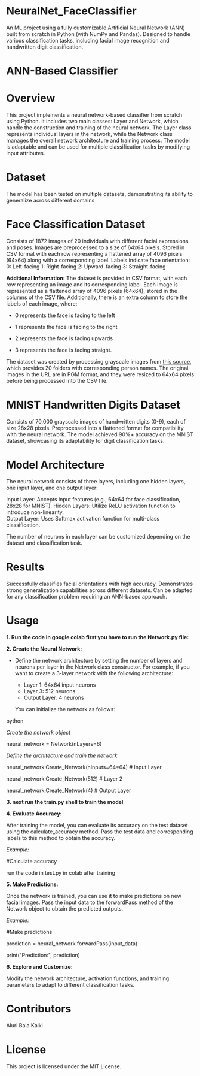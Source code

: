 # NeuralNet_FaceClassifier
 An ML project using a fully customizable Artificial Neural Network (ANN) built from scratch in Python (with NumPy and Pandas). Designed to handle various classification tasks, including facial image recognition and handwritten digit classification.


# ANN-Based Classifier
# Overview
 This project implements a neural network-based classifier from scratch using Python. It includes two main classes: Layer and Network, which handle the construction and training of the neural network. The Layer class represents individual layers in the network, while the Network class manages the overall network architecture and training process. The model is adaptable and can be used for multiple classification tasks by modifying input attributes.


# Dataset

 The model has been tested on multiple datasets, demonstrating its ability to generalize across different domains

# Face Classification Dataset

Consists of 1872 images of 20 individuals with different facial expressions and poses.
Images are preprocessed to a size of 64x64 pixels.
Stored in CSV format with each row representing a flattened array of 4096 pixels (64x64) along with a corresponding label.
Labels indicate face orientation:
0: Left-facing
1: Right-facing
2: Upward-facing
3: Straight-facing

**Additional Information:**
 The dataset is provided in CSV format, with each row representing an image and its corresponding label. Each image is represented as a flattened array of 4096 pixels (64x64), stored in the columns of the CSV file. Additionally, there is an extra column to store the labels of each image, where:

- 0 represents the face is facing to the left

- 1 represents the face is facing to the right
 
- 2 represents the face is facing upwards
 
- 3 represents the face is facing straight.


The dataset was created by processing grayscale images from [this source](https://www.cs.cmu.edu/afs/cs.cmu.edu/project/theo-8/faceimages/faces), which provides 20 folders with corresponding person names. The original images in the URL are in PGM format, and they were resized to 64x64 pixels before being processed into the CSV file.

# MNIST Handwritten Digits Dataset
Consists of 70,000 grayscale images of handwritten digits (0-9), each of size 28x28 pixels.
Preprocessed into a flattened format for compatibility with the neural network.
The model achieved 90%+ accuracy on the MNIST dataset, showcasing its adaptability for digit classification tasks.

# Model Architecture
The neural network consists of three layers, including one hidden layers, one input layer, and one output layer:

Input Layer: Accepts input features (e.g., 64x64 for face classification, 28x28 for MNIST).
Hidden Layers: Utilize ReLU activation function to introduce non-linearity.                    
Output Layer: Uses Softmax activation function for multi-class classification.

The number of neurons in each layer can be customized depending on the dataset and classification task.

# Results

Successfully classifies facial orientations with high accuracy.
Demonstrates strong generalization capabilities across different datasets.
Can be adapted for any classification problem requiring an ANN-based approach.

# Usage
**1. Run the code in google colab first you have to run the Network.py file:**

**2. Create the Neural Network:**
   
- Define the network architecture by setting the number of layers and neurons per layer in the Network class constructor. For example, if you want to create a 3-layer network with the following architecture:

  - Layer 1: 64x64 input neurons
  - Layer 3: 512 neurons
  - Output Layer: 4 neurons

  You can initialize the network as follows:
  
 python
 
 *Create the network object*
 
 neural_network = Network(nLayers=6)
 
 *Define the architecture and train the network*
 
 neural_network.Create_Network(nInputs=64*64) # Input Layer
 
 neural_network.Create_Network(512)   # Layer 2
 
 neural_network.Create_Network(4)     # Output Layer
  
**3. next run the train.py shell to train the model**

**4. Evaluate Accuracy:**

 After training the model, you can evaluate its accuracy on the test dataset using the calculate_accuracy method. Pass the test data and corresponding labels to this method to obtain the accuracy.

 *Example:*

 #Calculate accuracy

 run the code in test.py in colab after training


**5. Make Predictions:**

 Once the network is trained, you can use it to make predictions on new facial images. Pass the input data to the forwardPass method of the Network object to obtain the predicted outputs.

 *Example:*

 #Make predictions

 prediction = neural_network.forwardPass(input_data)

 print("Prediction:", prediction)


**6. Explore and Customize:**

 Modify the network architecture, activation functions, and training parameters to adapt to different classification tasks.


# Contributors
Aluri Bala Kalki

# License
This project is licensed under the MIT License.

